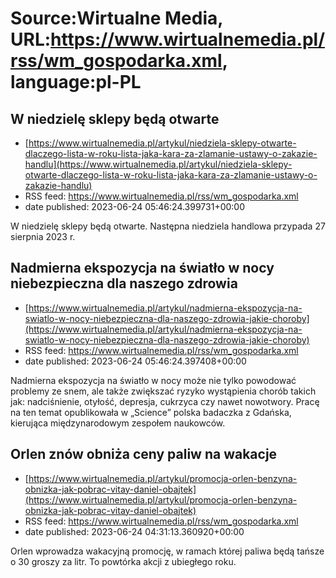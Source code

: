 # Source:Wirtualne Media, URL:https://www.wirtualnemedia.pl/rss/wm_gospodarka.xml, language:pl-PL

## W niedzielę sklepy będą otwarte
 - [https://www.wirtualnemedia.pl/artykul/niedziela-sklepy-otwarte-dlaczego-lista-w-roku-lista-jaka-kara-za-zlamanie-ustawy-o-zakazie-handlu](https://www.wirtualnemedia.pl/artykul/niedziela-sklepy-otwarte-dlaczego-lista-w-roku-lista-jaka-kara-za-zlamanie-ustawy-o-zakazie-handlu)
 - RSS feed: https://www.wirtualnemedia.pl/rss/wm_gospodarka.xml
 - date published: 2023-06-24 05:46:24.399731+00:00

W niedzielę sklepy będą otwarte. Następna niedziela handlowa przypada 27 sierpnia 2023 r.

## Nadmierna ekspozycja na światło w nocy niebezpieczna dla naszego zdrowia
 - [https://www.wirtualnemedia.pl/artykul/nadmierna-ekspozycja-na-swiatlo-w-nocy-niebezpieczna-dla-naszego-zdrowia-jakie-choroby](https://www.wirtualnemedia.pl/artykul/nadmierna-ekspozycja-na-swiatlo-w-nocy-niebezpieczna-dla-naszego-zdrowia-jakie-choroby)
 - RSS feed: https://www.wirtualnemedia.pl/rss/wm_gospodarka.xml
 - date published: 2023-06-24 05:46:24.397408+00:00

Nadmierna ekspozycja na światło w nocy może nie tylko powodować problemy ze snem, ale także zwiększać ryzyko wystąpienia chorób takich jak: nadciśnienie, otyłość, depresja, cukrzyca czy nawet nowotwory. Pracę na ten temat opublikowała w „Science” polska badaczka z Gdańska, kierująca międzynarodowym zespołem naukowców.

## Orlen znów obniża ceny paliw na wakacje
 - [https://www.wirtualnemedia.pl/artykul/promocja-orlen-benzyna-obnizka-jak-pobrac-vitay-daniel-obajtek](https://www.wirtualnemedia.pl/artykul/promocja-orlen-benzyna-obnizka-jak-pobrac-vitay-daniel-obajtek)
 - RSS feed: https://www.wirtualnemedia.pl/rss/wm_gospodarka.xml
 - date published: 2023-06-24 04:31:13.360920+00:00

Orlen wprowadza wakacyjną promocję, w ramach której paliwa będą tańsze o 30 groszy za litr. To powtórka akcji z ubiegłego roku.

